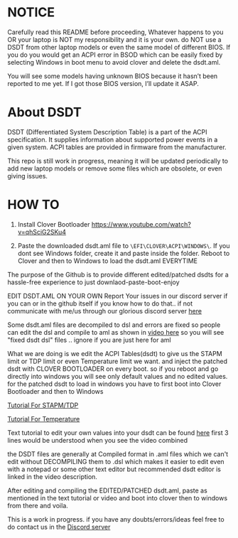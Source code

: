 # NOTICE
Carefully read this README before proceeding, Whatever happens to you OR your laptop is NOT my responsibility and it is your own. do NOT use a DSDT from other laptop models or even the same model of different BIOS. If you do you would get an ACPI error in BSOD which can be easily fixed by selecting Windows in boot menu to avoid clover and delete the dsdt.aml.

You will see some models having unknown BIOS because it hasn’t been reported to me yet. If I got those BIOS version, I’ll update it ASAP.

# About DSDT

DSDT (Differentiated System Description Table) is a part of the ACPI specification. It supplies information about supported power events in a given system. ACPI tables are provided in firmware from the manufacturer.

This repo is still work in progress, meaning it will be updated periodically to add new laptop models or remove some files which are obsolete, or even giving issues. 

# HOW TO 

1. Install Clover Bootloader https://www.youtube.com/watch?v=qhSciG2SKu4

2. Paste the downloaded dsdt.aml file to `\EFI\CLOVER\ACPI\WINDOWS\`. If you dont see Windows folder, create it and paste inside the folder. Reboot to Clover and then to Windows to load the dsdt.aml EVERYTIME

The purpose of the Github is to provide different edited/patched dsdts for a hassle-free experience to just downlaod-paste-boot-enjoy  

EDIT DSDT.AML ON YOUR OWN
Report Your issues in our discord server if you can or in the github itself if you know how to do that.. if not communicate with me/us through our glorious discord server [here](https://discord.gg/qEAfkuA)

Some dsdt.aml files are decompiled to dsl and errors are fixed so people can edit the dsl and compile to aml as shown in [video here](https://www.youtube.com/watch?v=Oerq0w140EI) so you will see "fixed dsdt dsl" files .. ignore if you are just here for aml

What we are doing is we edit the ACPI Tables(dsdt) to give us the STAPM limit or TDP limit or even Temperature limit we want. and inject the patched dsdt with CLOVER BOOTLOADER on every boot. so if you reboot and go directly into windows you will see only default values and no edited values. for the patched dsdt to load in windows you have to first boot into Clover Bootloader and then to Windows

[Tutorial For STAPM/TDP](https://www.youtube.com/watch?v=Jre0QfLdJ5A) 

[Tutorial For Temperature](https://www.youtube.com/watch?v=w_vV_xpwiho)

Text tutorial to edit your own values into your dsdt can be found [here](https://pastebin.com/3wB2k7Ei) first 3 lines would be understood when you see the video combined

the DSDT files are generally at Compiled format in .aml files which we can't edit without DECOMPILING them to .dsl which makes it easier to edit even with a notepad or some other text editor but recommended dsdt editor is linked in the video description.

After editing and compiling the EDITED/PATCHED dsdt.aml, paste as mentioned in the text tutorial or video and boot into clover then to windows from there and voila.

This is a work in progress. if you have any doubts/errors/ideas feel free to do contact us in the [Discord server](https://discord.gg/qEAfkuA)
